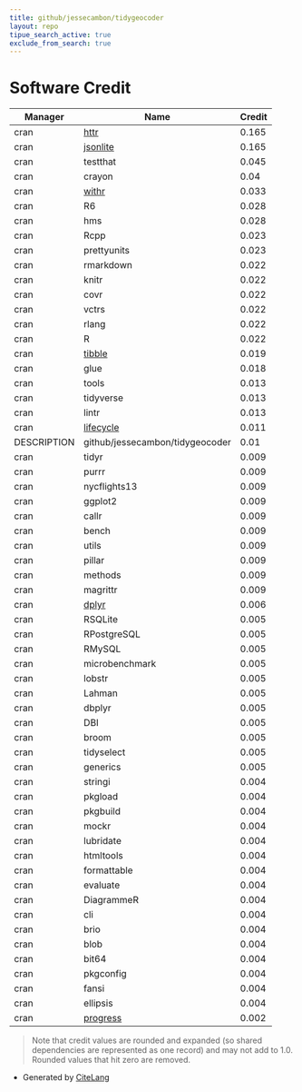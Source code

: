 ```yaml
---
title: github/jessecambon/tidygeocoder
layout: repo
tipue_search_active: true
exclude_from_search: true
---
```

# Software Credit

|Manager|Name|Credit|
|-------|----|------|
|cran|[httr](https://httr.r-lib.org/)|0.165|
|cran|[jsonlite](https://arxiv.org/abs/1403.2805 (paper))|0.165|
|cran|testthat|0.045|
|cran|crayon|0.04|
|cran|[withr](https://withr.r-lib.org)|0.033|
|cran|R6|0.028|
|cran|hms|0.028|
|cran|Rcpp|0.023|
|cran|prettyunits|0.023|
|cran|rmarkdown|0.022|
|cran|knitr|0.022|
|cran|covr|0.022|
|cran|vctrs|0.022|
|cran|rlang|0.022|
|cran|R|0.022|
|cran|[tibble](https://tibble.tidyverse.org/)|0.019|
|cran|glue|0.018|
|cran|tools|0.013|
|cran|tidyverse|0.013|
|cran|lintr|0.013|
|cran|[lifecycle](https://lifecycle.r-lib.org/)|0.011|
|DESCRIPTION|github/jessecambon/tidygeocoder|0.01|
|cran|tidyr|0.009|
|cran|purrr|0.009|
|cran|nycflights13|0.009|
|cran|ggplot2|0.009|
|cran|callr|0.009|
|cran|bench|0.009|
|cran|utils|0.009|
|cran|pillar|0.009|
|cran|methods|0.009|
|cran|magrittr|0.009|
|cran|[dplyr](https://dplyr.tidyverse.org)|0.006|
|cran|RSQLite|0.005|
|cran|RPostgreSQL|0.005|
|cran|RMySQL|0.005|
|cran|microbenchmark|0.005|
|cran|lobstr|0.005|
|cran|Lahman|0.005|
|cran|dbplyr|0.005|
|cran|DBI|0.005|
|cran|broom|0.005|
|cran|tidyselect|0.005|
|cran|generics|0.005|
|cran|stringi|0.004|
|cran|pkgload|0.004|
|cran|pkgbuild|0.004|
|cran|mockr|0.004|
|cran|lubridate|0.004|
|cran|htmltools|0.004|
|cran|formattable|0.004|
|cran|evaluate|0.004|
|cran|DiagrammeR|0.004|
|cran|cli|0.004|
|cran|brio|0.004|
|cran|blob|0.004|
|cran|bit64|0.004|
|cran|pkgconfig|0.004|
|cran|fansi|0.004|
|cran|ellipsis|0.004|
|cran|[progress](https://github.com/r-lib/progress#readme)|0.002|


> Note that credit values are rounded and expanded (so shared dependencies are represented as one record) and may not add to 1.0. Rounded values that hit zero are removed.


- Generated by [CiteLang](https://github.com/vsoch/citelang)
